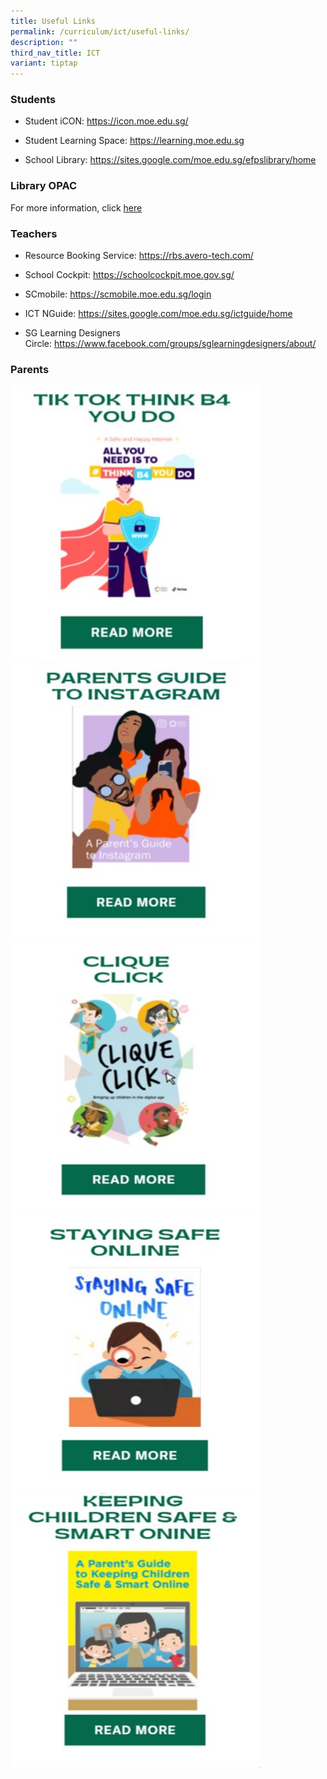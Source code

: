 ```yaml
---
title: Useful Links
permalink: /curriculum/ict/useful-links/
description: ""
third_nav_title: ICT
variant: tiptap
---
```

<h3>Students</h3>
<ul>
<li>
<p>Student iCON: <a href="https://icon.moe.edu.sg/" rel="noopener noreferrer nofollow" target="_blank">https://icon.moe.edu.sg/</a>
</p>
</li>
<li>
<p>Student Learning Space:&nbsp;<a href="https://learning.moe.edu.sg/" rel="noopener noreferrer nofollow" target="_blank">https://learning.moe.edu.sg</a>
</p>
</li>
<li>
<p>School Library:&nbsp;<a href="https://sites.google.com/moe.edu.sg/efpslibrary/home" rel="noopener noreferrer nofollow" target="_blank">https://sites.google.com/moe.edu.sg/efpslibrary/home</a>
</p>
</li>
</ul>
<h3>Library OPAC</h3>
<p>For more information, click <a href="https://schoolibrary.moe.edu.sg/edgefieldpri/cgi-bin/spydus.exe/MSGTRN/WPAC/HOME" rel="noopener noreferrer nofollow" target="_blank">here</a>
</p>
<h3>Teachers</h3>
<ul>
<li>
<p>Resource Booking Service:&nbsp;<a href="https://rbs.avero-tech.com/" rel="noopener noreferrer nofollow" target="_blank">https://rbs.avero-tech.com/</a>
</p>
</li>
<li>
<p>School Cockpit:&nbsp;<a href="https://schoolcockpit.moe.gov.sg/" rel="noopener noreferrer nofollow" target="_blank">https://schoolcockpit.moe.gov.sg/</a>
</p>
</li>
<li>
<p>SCmobile:&nbsp;<a href="https://scmobile.moe.edu.sg/login" rel="noopener noreferrer nofollow" target="_blank">https://scmobile.moe.edu.sg/login</a>
</p>
</li>
<li>
<p>ICT NGuide:&nbsp;<a href="https://sites.google.com/moe.edu.sg/ictguide/home" rel="noopener noreferrer nofollow" target="_blank">https://sites.google.com/moe.edu.sg/ictguide/home</a>
</p>
</li>
<li>
<p>SG Learning Designers Circle:&nbsp;<a href="https://www.facebook.com/groups/sglearningdesigners/about/" rel="noopener noreferrer nofollow" target="_blank">https://www.facebook.com/groups/sglearningdesigners/about/</a>
</p>
</li>
</ul>
<h3>Parents</h3>
<div class="isomer-image-wrapper">
<img style="width: 401px; height: 440px;" height="auto" width="100%" alt="Guide to Tik Tok.jpg" src="/images/Guide%20to%20Tik%20Tok.jpeg">
</div>
<div class="isomer-image-wrapper">
<img style="width: 401px; height: 440px;" height="auto" width="100%" alt="Guide to Tik Tok.jpg" src="/images/Guide%20to%20Instagram.jpeg">
</div>
<div class="isomer-image-wrapper">
<img style="width: 401px; height: 440px;" height="auto" width="100%" alt="Guide to Tik Tok.jpg" src="/images/Clique%20Click.jpeg">
</div>
<div class="isomer-image-wrapper">
<img style="width: 401px; height: 440px;" height="auto" width="100%" alt="Guide to Tik Tok.jpg" src="/images/Staying%20Safe%20Online.jpeg">
</div>
<div class="isomer-image-wrapper">
<img style="width: 401px; height: 440px;" height="auto" width="100%" alt="Guide to Tik Tok.jpg" src="/images/Keeping%20Children%20Safe%20%20Smart%20Online.jpeg">
</div>
<p></p>